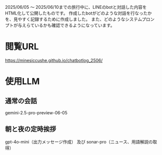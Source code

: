 2025/06/05 ～ 2025/06/10までの旅行中に、LINEのbotと対話した内容をHTML化して公開したものです。
作成したbotがどのような対話を行なったかを、見やすく記録するために作成しました。
また、どのようなシステムプロンプトが与えらているかも確認できるようになっています。

# 閲覧URL

https://minesiccushe.github.io/chatbotlog_2506/

# 使用LLM

## 通常の会話

gemini-2.5-pro-preview-06-05

## 朝と夜の定時挨拶

gpt-4o-mini（出力メッセージ作成） 及び sonar-pro（ニュース、用語解説の取得）